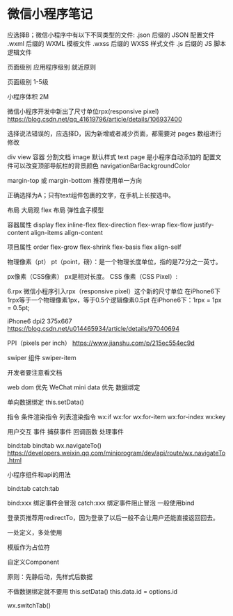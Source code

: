 # 微信小程序笔记

应选择B；微信小程序中有以下不同类型的文件:
.json 后缀的 JSON 配置文件
.wxml 后缀的 WXML 模板文件
.wxss 后缀的 WXSS 样式文件
.js 后缀的 JS 脚本逻辑文件

页面级别
应用程序级别
就近原则

页面级别
1-5级

小程序体积 2M

微信小程序开发中新出了尺寸单位rpx(responsive pixel)
<https://blog.csdn.net/qq_41619796/article/details/106937400>

选择说法错误的，应选择D，因为新增或者减少页面，都需要对 pages 数组进行修改

div
view 容器 分割文档
image 默认样式
text
page 是小程序自动添加的
配置文件可以改变顶部导航栏的背景颜色
navigationBarBackgroundColor

margin-top 或 margin-bottom 推荐使用单一方向

正确选择为A；只有text组件包裹的文字，在手机上长按选中。

布局
大局观
flex 布局 弹性盒子模型

容器属性
display flex inline-flex
flex-direction
flex-wrap
flex-flow
justify-content
align-items
align-content

项目属性
order
flex-grow
flex-shrink
flex-basis
flex
align-self

物理像素（pt）
pt（point，磅）：是一个物理长度单位，指的是72分之一英寸。

px像素（CSS像素）
px是相对长度。
CSS 像素（CSS Pixel）:

6.rpx
微信小程序引入rpx（responsive pixel）这个新的尺寸单位
在iPhone6下1rpx等于一个物理像素1px，等于0.5个逻辑像素0.5pt
在iPhone6下：1rpx = 1px = 0.5pt;

iPhone6 dpi2 375x667
<https://blog.csdn.net/u014465934/article/details/97040694>

PPI（pixels per inch）
<https://www.jianshu.com/p/215ec554ec9d>

swiper 组件
swiper-item

开发者要注意看文档

web dom 优先
WeChat mini data 优先
数据绑定

单向数据绑定
this.setData()

指令
条件渲染指令
列表渲染指令
wx:if
wx:for wx:for-item wx:for-index wx:key

用户交互 事件 捕获事件 回调函数 处理事件

bind:tab
bindtab
wx.navigateTo()
<https://developers.weixin.qq.com/miniprogram/dev/api/route/wx.navigateTo.html>

小程序组件和api的用法

bind:tab
catch:tab

bind:xxx 绑定事件会冒泡
catch:xxx 绑定事件阻止冒泡
一般使用bind

登录页推荐用redirectTo，因为登录了以后一般不会让用户还能直接返回回去。

一处定义，多处使用

模版作为占位符

自定义Component

原则：先静后动，先样式后数据

不做数据绑定就不要用 this.setData()
this.data.id = options.id

wx.switchTab()
